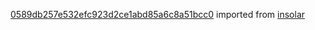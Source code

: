 [0589db257e532efc923d2ce1abd85a6c8a51bcc0](https://github.com/insolar/insolar/commit/0589db257e532efc923d2ce1abd85a6c8a51bcc0) imported from [insolar](https://github.com/insolar/insolar)

